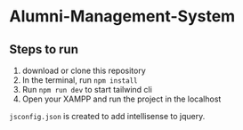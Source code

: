 # Alumni-Management-System

## Steps to run

1.  download or clone this repository
2.  In the terminal, run `npm install`
3.  Run `npm run dev` to start tailwind cli
4.  Open your XAMPP and run the project in the localhost

`jsconfig.json` is created to add intellisense to jquery.
